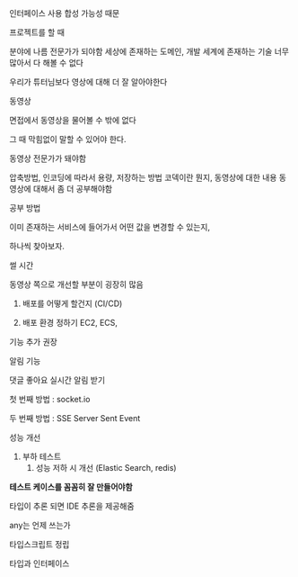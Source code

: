 인터페이스 사용 합성 가능성 때문

프로젝트를 할 때

분야에 나름 전문가가 되야함
세상에 존재하는 도메인,
개발 세계에 존재하는 기술
너무 많아서 다 해볼 수 없다

우리가 튜터님보다 영상에 대해 더 잘 알아야한다

동영상

면접에서 동영상을 물어볼 수 밖에 없다

그 때 막힘없이 말할 수 있어야 한다.

동영상 전문가가 돼야함

압축방법, 인코딩에 따라서 용량, 저장하는 방법
코덱이란 뭔지, 동영상에 대한 내용
동영상에 대해서 좀 더 공부해야함

공부 방법

이미 존재하는 서비스에 들어가서
어떤 값을 변경할 수 있는지,

하나씩 찾아보자.

썰 시간

동영상 쪽으로 개선할 부분이 굉장히 많음 

1. 배포를 어떻게 할건지 (CI/CD)

2. 배포 환경 정하기 EC2, ECS, 

기능 추가 권장

알림 기능

댓글 좋아요 실시간 알림 받기

첫 번째 방법 : socket.io

두 번째 방법 : SSE Server Sent Event

성능 개선

1. 부하 테스트
	1. 성능 저하 시 개선 (Elastic Search, redis)

**테스트 케이스를 꼼꼼히 잘 만들어야함**

타입이 추론 되면 IDE 추론을 제공해줌

any는 언제 쓰는가

타입스크립트  정립

타입과 인터페이스



